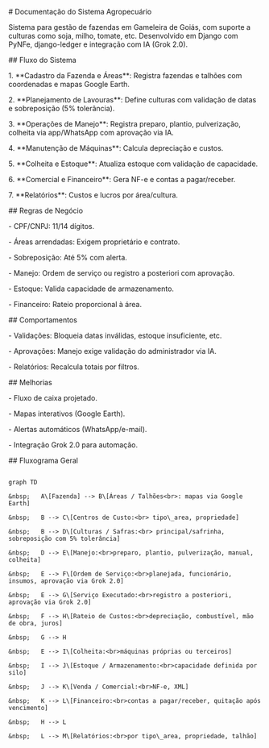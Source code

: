 \# Documentação do Sistema Agropecuário



Sistema para gestão de fazendas em Gameleira de Goiás, com suporte a culturas como soja, milho, tomate, etc. Desenvolvido em Django com PyNFe, django-ledger e integração com IA (Grok 2.0).



\## Fluxo do Sistema

1\. \*\*Cadastro da Fazenda e Áreas\*\*: Registra fazendas e talhões com coordenadas e mapas Google Earth.

2\. \*\*Planejamento de Lavouras\*\*: Define culturas com validação de datas e sobreposição (5% tolerância).

3\. \*\*Operações de Manejo\*\*: Registra preparo, plantio, pulverização, colheita via app/WhatsApp com aprovação via IA.

4\. \*\*Manutenção de Máquinas\*\*: Calcula depreciação e custos.

5\. \*\*Colheita e Estoque\*\*: Atualiza estoque com validação de capacidade.

6\. \*\*Comercial e Financeiro\*\*: Gera NF-e e contas a pagar/receber.

7\. \*\*Relatórios\*\*: Custos e lucros por área/cultura.



\## Regras de Negócio

\- CPF/CNPJ: 11/14 dígitos.

\- Áreas arrendadas: Exigem proprietário e contrato.

\- Sobreposição: Até 5% com alerta.

\- Manejo: Ordem de serviço ou registro a posteriori com aprovação.

\- Estoque: Valida capacidade de armazenamento.

\- Financeiro: Rateio proporcional à área.



\## Comportamentos

\- Validações: Bloqueia datas inválidas, estoque insuficiente, etc.

\- Aprovações: Manejo exige validação do administrador via IA.

\- Relatórios: Recalcula totais por filtros.



\## Melhorias

\- Fluxo de caixa projetado.

\- Mapas interativos (Google Earth).

\- Alertas automáticos (WhatsApp/e-mail).

\- Integração Grok 2.0 para automação.



\## Fluxograma Geral

```mermaid

graph TD

&nbsp;   A\[Fazenda] --> B\[Áreas / Talhões<br>: mapas via Google Earth]

&nbsp;   B --> C\[Centros de Custo:<br> tipo\_area, propriedade]

&nbsp;   B --> D\[Culturas / Safras:<br> principal/safrinha, sobreposição com 5% tolerância]

&nbsp;   D --> E\[Manejo:<br>preparo, plantio, pulverização, manual, colheita]

&nbsp;   E --> F\[Ordem de Serviço:<br>planejada, funcionário, insumos, aprovação via Grok 2.0]

&nbsp;   E --> G\[Serviço Executado:<br>registro a posteriori, aprovação via Grok 2.0]

&nbsp;   F --> H\[Rateio de Custos:<br>depreciação, combustível, mão de obra, juros]

&nbsp;   G --> H

&nbsp;   E --> I\[Colheita:<br>máquinas próprias ou terceiros]

&nbsp;   I --> J\[Estoque / Armazenamento:<br>capacidade definida por silo]

&nbsp;   J --> K\[Venda / Comercial:<br>NF-e, XML]

&nbsp;   K --> L\[Financeiro:<br>contas a pagar/receber, quitação após vencimento]

&nbsp;   H --> L

&nbsp;   L --> M\[Relatórios:<br>por tipo\_area, propriedade, talhão]

